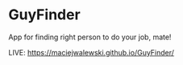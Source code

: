 # GuyFinder

App for finding right person to do your job, mate! 


LIVE: https://maciejwalewski.github.io/GuyFinder/